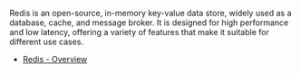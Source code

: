 Redis is an open-source, in-memory key-value data store, widely used as a database, cache, and message broker. It is designed for high performance and low latency, offering a variety of features that make it suitable for different use cases.

- [Redis - Overview](https://github.com/aw-junaid/Computer-Science/blob/main/Database%20Systems/Redis/Course/Redis%20-%20Overview.md)
